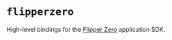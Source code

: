 # `flipperzero`

High-level bindings for the [Flipper Zero](https://flipperzero.one/) application SDK.
